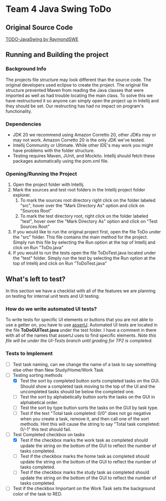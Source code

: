 # Team 4 Java Swing ToDo
## Original Source Code
[TODO-JavaSwing by RaymondSWE](https://github.com/RaymondSWE/TODO-JavaSwing)


## Running and Building the project
### Background Info
The projects file structure may look different than the source code.  The original developers used eclipse to create the project. The original file structure prevented Maven from reading the Java classes that were imported as well as had trouble locating the main class.  To solve this we have restructured it so anyone can simply open the project up in Intellij and they should be set. Our restructing has had no impact on program's functionality.

### Dependencies
- JDK 20 we recommend using Amazon Corretto 20, other JDKs may or may not work.  Amazon Corretto 20 is the only JDK we've tested.
- Intellij Community or Ultimate. While other IDE's may work you might have problems with the folder structure. 
- Testing requires Maven, JUnit, and Mockito. Intellij should fetch these packages automatically using the pom.xml file.

### Opening/Running the Project
1. Open the project folder with Intellij.
2. Mark the sources and test root folders in the Intellij project folder explorer.
	1. To mark the sources root directory right click on the folder labeled "src", hover over the "Mark Directory As" option and click on "Sources Root"
	2. To mark the test directory root, right click on the folder labeled "test", hover over the "Mark Directory As" option and click on "Test Sources Root"
3. If you would like to run the original project first, open the file ToDo under the "src" folder.  This file contains the main method for the project. Simply run this file by selecting the Run option at the top of Intellij and click on Run "ToDo.java"
4. If you would to run the tests open the file ToDoTest.java located under the "test" folder. Simply run the test by selecting the Run option at the top of Intellij and click on Run "ToDoTest.java"

## What's left to test? 
In this section we have a checklist with all of the features we are planning on testing for internal unit tests and UI testing.

### How do we write automated UI tests?
To write tests for specific UI elements or buttons that you are not able to use a getter on, you have to use [assertJ](https://joel-costigliola.github.io/assertj/assertj-swing-getting-started.html). Automated UI tests are located in the file **ToDoGUITest.java** under the test folder. I have a comment in there with all of the names that assertJ uses to find specific elements. *Note this file will be under the UI-Tests branch until grading for TP2 is completed.*

### Tests to Implement
- [ ] Test task naming, can we change the name of a task to say something else other than New Study/Home/Work Task
- [ ] Testing sorting methods
	- [x] Test the sort by completed button sorts completed tasks on the GUI. Should show a completed task moving to the top of the UI and the uncompleted tasks should be below the completed one. 
	- [ ] Test the sort by alphabetically button sorts the tasks on the GUI in alphabetical order.
	- [ ] Test the sort by type button sorts the tasks on the GUI by task type. 
	- [ ] Test if the text "Total task completed: 0/0" does not go negative when you create a task, remove it, and then call one of the sort methods. Hint this will cause the string to say "Total task completed: 0/-1" this test should fail.
- [ ] Test Completed checkbox on tasks
	- [x] Test if the checkbox marks the work task as completed should update the string on the bottom of the GUI to reflect the number of tasks completed.
	- [ ] Test if the checkbox marks the home task as completed should update the string on the bottom of the GUI to reflect the number of tasks completed.
	- [ ] Test if the checkbox marks the study task as completed should update the string on the bottom of the GUI to reflect the number of tasks completed.
- [ ] Test if the checkbox Important on the Work Task sets the background color of the task to RED.
